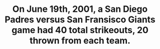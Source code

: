---
title:      
  - On June 19th, 2001, a San Diego Padres versus San Fransisco Giants game had 40 total strikeouts, 20 thrown from each team. 
secondary:
  - It is the only time both teams in a game have thrown 20+ strikeouts in a game. 13 of the 14 pitchers in the game contributed to the strikeout total. The game ended in the bottom of the 15th after a single by Phil Nevin, stolen base to second, a wild pitch that left Nevin get to 3rd, and a throwing error letting him score.
reference:
---